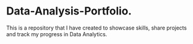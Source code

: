 # Data-Analysis-Portfolio.
This is a repository that I have created to showcase skills, share projects and track my progress in Data Analytics.
